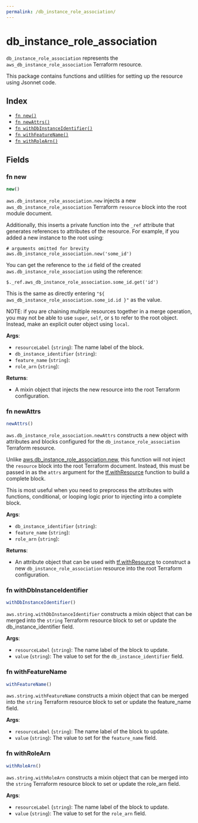 ```yaml
---
permalink: /db_instance_role_association/
---
```


# db_instance_role_association

`db_instance_role_association` represents the `aws_db_instance_role_association` Terraform resource.



This package contains functions and utilities for setting up the resource using Jsonnet code.


## Index

* [`fn new()`](#fn-new)
* [`fn newAttrs()`](#fn-newattrs)
* [`fn withDbInstanceIdentifier()`](#fn-withdbinstanceidentifier)
* [`fn withFeatureName()`](#fn-withfeaturename)
* [`fn withRoleArn()`](#fn-withrolearn)

## Fields

### fn new

```ts
new()
```


`aws.db_instance_role_association.new` injects a new `aws_db_instance_role_association` Terraform `resource`
block into the root module document.

Additionally, this inserts a private function into the `_ref` attribute that generates references to attributes of the
resource. For example, if you added a new instance to the root using:

    # arguments omitted for brevity
    aws.db_instance_role_association.new('some_id')

You can get the reference to the `id` field of the created `aws.db_instance_role_association` using the reference:

    $._ref.aws_db_instance_role_association.some_id.get('id')

This is the same as directly entering `"${ aws_db_instance_role_association.some_id.id }"` as the value.

NOTE: if you are chaining multiple resources together in a merge operation, you may not be able to use `super`, `self`,
or `$` to refer to the root object. Instead, make an explicit outer object using `local`.

**Args**:
  - `resourceLabel` (`string`): The name label of the block.
  - `db_instance_identifier` (`string`): 
  - `feature_name` (`string`): 
  - `role_arn` (`string`): 

**Returns**:
- A mixin object that injects the new resource into the root Terraform configuration.


### fn newAttrs

```ts
newAttrs()
```


`aws.db_instance_role_association.newAttrs` constructs a new object with attributes and blocks configured for the `db_instance_role_association`
Terraform resource.

Unlike [aws.db_instance_role_association.new](#fn-new), this function will not inject the `resource`
block into the root Terraform document. Instead, this must be passed in as the `attrs` argument for the
[tf.withResource](https://github.com/tf-libsonnet/core/tree/main/docs#fn-withresource) function to build a complete block.

This is most useful when you need to preprocess the attributes with functions, conditional, or looping logic prior to
injecting into a complete block.

**Args**:
  - `db_instance_identifier` (`string`): 
  - `feature_name` (`string`): 
  - `role_arn` (`string`): 

**Returns**:
  - An attribute object that can be used with [tf.withResource](https://github.com/tf-libsonnet/core/tree/main/docs#fn-withresource) to construct a new `db_instance_role_association` resource into the root Terraform configuration.


### fn withDbInstanceIdentifier

```ts
withDbInstanceIdentifier()
```

`aws.string.withDbInstanceIdentifier` constructs a mixin object that can be merged into the `string`
Terraform resource block to set or update the db_instance_identifier field.



**Args**:
  - `resourceLabel` (`string`): The name label of the block to update.
  - `value` (`string`): The value to set for the `db_instance_identifier` field.


### fn withFeatureName

```ts
withFeatureName()
```

`aws.string.withFeatureName` constructs a mixin object that can be merged into the `string`
Terraform resource block to set or update the feature_name field.



**Args**:
  - `resourceLabel` (`string`): The name label of the block to update.
  - `value` (`string`): The value to set for the `feature_name` field.


### fn withRoleArn

```ts
withRoleArn()
```

`aws.string.withRoleArn` constructs a mixin object that can be merged into the `string`
Terraform resource block to set or update the role_arn field.



**Args**:
  - `resourceLabel` (`string`): The name label of the block to update.
  - `value` (`string`): The value to set for the `role_arn` field.
